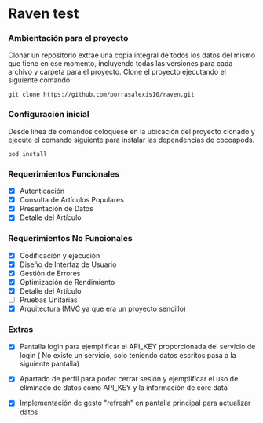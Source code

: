 # Raven test
### Ambientación para el proyecto
Clonar un repositorio extrae una copia integral de todos los datos del mismo que tiene en ese momento, incluyendo todas las versiones para cada archivo y carpeta para el proyecto.
Clone el proyecto ejecutando el siguiente comando:

```git clone https://github.com/porrasalexis10/raven.git```

### Configuración inicial
Desde línea de comandos coloquese en la ubicación del proyecto clonado y ejecute el comando siguiente para instalar las dependencias de cocoapods.

```pod install```


### Requerimientos Funcionales
- [x] Autenticación
- [x] Consulta de Artículos Populares
- [x] Presentación de Datos
- [x] Detalle del Artículo

### Requerimientos No Funcionales
- [x] Codificación y ejecución
- [x] Diseño de Interfaz de Usuario
- [x] Gestión de Errores
- [x] Optimización de Rendimiento
- [x] Detalle del Artículo
- [ ] Pruebas Unitarias
- [x] Arquitectura (MVC ya que era un proyecto sencillo)

### Extras
- [x] Pantalla login para ejemplificar el API_KEY proporcionada del servicio de login ( No existe un servicio, solo teniendo datos escritos pasa a la siguiente pantalla)
- [x] Apartado de perfil para poder cerrar sesión y ejemplificar el uso de eliminado de datos como API_KEY y la información de core data
- [x] Implementación de gesto "refresh" en pantalla principal para actualizar datos 


